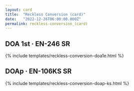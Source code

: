 ```yaml
---
layout: card
title:  "Reckless Conversion (card)"
date:   "2022-12-26T06:00:00.000Z"
permalink: reckless-conversion_(card)
---
```


## DOA 1st &middot; EN-246 SR

{% include templates/reckless-conversion-doa1e.html %}


## DOAp &middot; EN-106KS SR

{% include templates/reckless-conversion-doap-ks.html %}
